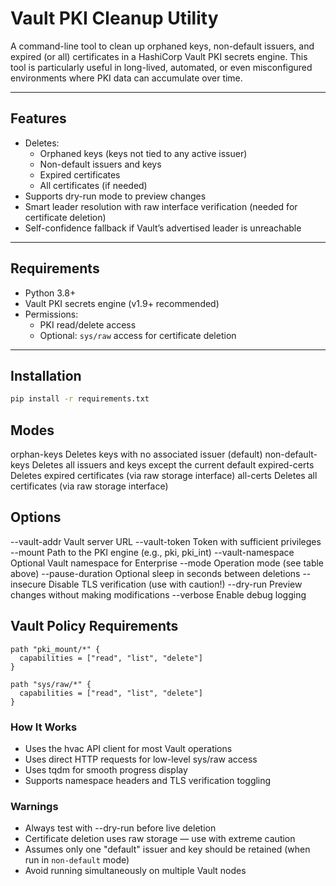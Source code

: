# Vault PKI Cleanup Utility

A command-line tool to clean up orphaned keys, non-default issuers, and expired (or all) certificates in a HashiCorp Vault PKI secrets engine. This tool is particularly useful in long-lived, automated, or even misconfigured environments where PKI data can accumulate over time.

---

## Features

- Deletes:
  - Orphaned keys (keys not tied to any active issuer)
  - Non-default issuers and keys
  - Expired certificates
  - All certificates (if needed)
- Supports dry-run mode to preview changes
- Smart leader resolution with raw interface verification (needed for certificate deletion)
- Self-confidence fallback if Vault’s advertised leader is unreachable

---

## Requirements

- Python 3.8+
- Vault PKI secrets engine (v1.9+ recommended)
- Permissions:
  - PKI read/delete access
  - Optional: `sys/raw` access for certificate deletion

---

## Installation

```bash
pip install -r requirements.txt
```

## Modes

orphan-keys	        Deletes keys with no associated issuer (default)
non-default-keys	Deletes all issuers and keys except the current default
expired-certs	    Deletes expired certificates (via raw storage interface)
all-certs	        Deletes all certificates (via raw storage interface)

## Options

--vault-addr	    Vault server URL
--vault-token	    Token with sufficient privileges
--mount	            Path to the PKI engine (e.g., pki, pki_int)
--vault-namespace	Optional Vault namespace for Enterprise
--mode	            Operation mode (see table above)
--pause-duration	Optional sleep in seconds between deletions
--insecure	        Disable TLS verification (use with caution!)
--dry-run	        Preview changes without making modifications
--verbose	        Enable debug logging

## Vault Policy Requirements

```
path "pki_mount/*" {
  capabilities = ["read", "list", "delete"]
}
```

```
path "sys/raw/*" {
  capabilities = ["read", "list", "delete"]
}
```

### How It Works

- Uses the hvac API client for most Vault operations
- Uses direct HTTP requests for low-level sys/raw access
- Uses tqdm for smooth progress display
- Supports namespace headers and TLS verification toggling

### Warnings

- Always test with --dry-run before live deletion
- Certificate deletion uses raw storage — use with extreme caution
- Assumes only one "default" issuer and key should be retained (when run in `non-default` mode)
- Avoid running simultaneously on multiple Vault nodes